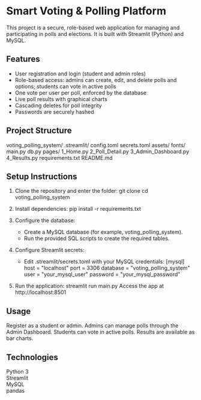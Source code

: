 # Smart Voting & Polling Platform

This project is a secure, role-based web application for managing and participating in polls and elections. It is built with Streamlit (Python) and MySQL.

## Features

- User registration and login (student and admin roles)
- Role-based access: admins can create, edit, and delete polls and options; students can vote in active polls
- One vote per user per poll, enforced by the database
- Live poll results with graphical charts
- Cascading deletes for poll integrity
- Passwords are securely hashed

## Project Structure

voting_polling_system/
  .streamlit/
    config.toml
    secrets.toml
  assets/
    fonts/
  main.py
  db.py
  pages/
    1_Home.py
    2_Poll_Detail.py
    3_Admin_Dashboard.py
    4_Results.py
  requirements.txt
  README.md

## Setup Instructions

1. Clone the repository and enter the folder:
   git clone 
   cd voting_polling_system

2. Install dependencies:
   pip install -r requirements.txt

3. Configure the database:
   - Create a MySQL database (for example, voting_polling_system).
   - Run the provided SQL scripts to create the required tables.

4. Configure Streamlit secrets:
   - Edit .streamlit/secrets.toml with your MySQL credentials:
     [mysql]
     host = "localhost"
     port = 3306
     database = "voting_polling_system"
     user = "your_mysql_user"
     password = "your_mysql_password"

5. Run the application:
   streamlit run main.py
   Access the app at http://localhost:8501

## Usage

Register as a student or admin. Admins can manage polls through the Admin Dashboard. Students can vote in active polls. Results are available as bar charts.

## Technologies

Python 3  
Streamlit  
MySQL  
pandas

